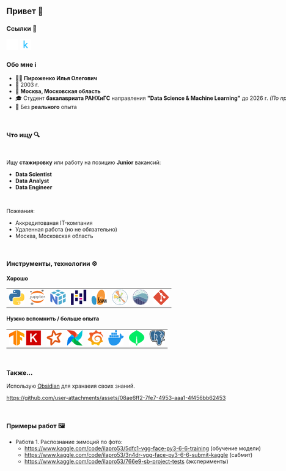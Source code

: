 ## Привет 👋

### Ссылки 🔗

<a href="https://github.com/ilapro53"><img src="https://github.com/ilapro53/ilapro53/blob/main/data/images/logos/github-mark-white.svg" height="30"/></a> <nobr>
<a href="https://www.kaggle.com/ilapro53"><img src="https://github.com/ilapro53/ilapro53/blob/main/data/images/logos/kaggle-icon.svg" height="30"/></a> <nobr>

### Обо мне ℹ️

- 🙋‍♂️ **Пироженко Илья Олегович**
- 🎈 2003 г.
- 📍 **Москва, Московская область**
- 🎓 Студент **бакалавриата РАНХиГС** направления **"Data Science & Machine Learning"** до 2026 г. _(По программе [Skillbox + РАНХиГС](https://skillbox.ru/media/education/skillbox_i_rankhigs_otkryli_sovmestnyy_onlayn_bakalavriat/))_
- 💼 Без **реального** опыта

<br>

### Что ищу 🔍

<br>

Ищу **стажировку** или работу на позицию **Junior** вакансий:
- **Data Scientist**
- **Data Analyst**
- **Data Engineer**

<br>

Пожеания:
- Аккредитованая IT-компания
- Удаленная работа (но не обязательно)
- Москва, Московская область

<br>

### Инструменты, технологии ⚙️

#### Хорошо

<table>
  <tr>
    <td><img src="https://github.com/ilapro53/ilapro53/blob/main/data/images/logos/python-icon.svg" height="40" width="40"/></td>
    <td><img src="https://github.com/ilapro53/ilapro53/blob/main/data/images/logos/jupyter-icon.svg" height="40" width="40"/></td>
    <td><img src="https://github.com/ilapro53/ilapro53/blob/main/data/images/logos/numpy-icon.svg" height="40" width="40"/></td>
    <td><img src="https://github.com/ilapro53/ilapro53/blob/main/data/images/logos/pandas-icon.svg" height="40" width="40"/></td>
    <td><img src="https://github.com/ilapro53/ilapro53/blob/main/data/images/logos/sklearn-logo.svg" height="40" width="40"/></td>
    <td><img src="https://github.com/ilapro53/ilapro53/blob/main/data/images/logos/matplotlib-icon.svg" height="40" width="40"/></td>
    <td><img src="https://github.com/ilapro53/ilapro53/blob/main/data/images/logos/seaborn-icon.svg" height="40" width="40"/></td>
    <td><img src="https://github.com/ilapro53/ilapro53/blob/main/data/images/logos/git-icon.svg" height="40" width="40"/></td>
  </tr>
</table>

#### Нужно вспомнить / больше опыта 

<table>
  <tr>
    <td>
      <img src="https://github.com/ilapro53/ilapro53/blob/main/data/images/logos/tensorflow-icon.svg" height="40" width="40"/>
      <img src="https://github.com/ilapro53/ilapro53/blob/main/data/images/logos/keras-icon.svg" height="40" width="40"/>
    </td>
    <td><img src="https://github.com/ilapro53/ilapro53/blob/main/data/images/logos/spark-icon.svg" height="40" width="40"/></td>
    <td><img src="https://github.com/ilapro53/ilapro53/blob/main/data/images/logos/airflow-icon.svg" height="40" width="40"/></td>
    <td><img src="https://github.com/ilapro53/ilapro53/blob/main/data/images/logos/grafana-icon.svg" height="40" width="40"/></td>
    <td><img src="https://github.com/ilapro53/ilapro53/blob/main/data/images/logos/docker-icon.svg" height="40" width="40"/></td>
    <td><img src="https://github.com/ilapro53/ilapro53/blob/main/data/images/logos/mongodb-icon.svg" height="40" width="40"/></td>
    <td><img src="https://github.com/ilapro53/ilapro53/blob/main/data/images/logos/postgresql-icon.svg" height="40" width="40"/></td>
  </tr>
</table>

<br>

### Также...

Использую [Obsidian](https://obsidian.md/) для хранаеия своих знаний.

https://github.com/user-attachments/assets/08ae6ff2-7fe7-4953-aaa1-4f456bb62453

<br>

### Примеры работ 🖼

- Работа 1. Распознание эимоций по фото:
  - https://www.kaggle.com/code/ilapro53/5dfc1-vgg-face-py3-6-6-training (обучение модели)
  - https://www.kaggle.com/code/ilapro53/3n4dr-vgg-face-py3-6-6-submit-kaggle (сабмит)
  - https://www.kaggle.com/code/ilapro53/766e9-sb-project-tests (эксперименты)
